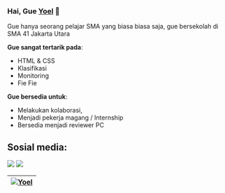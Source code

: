 ### Hai, Gue [Yoel](https://yoelandreas.manoppo.my.id) 👋

Gue hanya seorang pelajar SMA yang biasa biasa saja, gue bersekolah di SMA 41 Jakarta Utara

**Gue sangat tertarik pada**:
- HTML & CSS
- Klasifikasi
- Monitoring
- Fie Fie

 **Gue bersedia untuk**:

- Melakukan kolaborasi,
- Menjadi pekerja magang / Internship
- Bersedia menjadi reviewer PC

## Sosial media:

<p align = "center">

[<img src="https://img.shields.io/badge/whatsapp-%2312100E.svg?&style=for-the-badge&logo=whatsapp&logoColor=white&color=black" />](https://wa.me/6283844000383)
[<img src="https://img.shields.io/badge/instagram-%2312100E.svg?&style=for-the-badge&logo=instagram&logoColor=white&color=black" />](https://instagram.com/saya_andreas)
</p>

| <a href="https://github.com/Y0EL"><img align="center" src="https://instagram.fcgk2-1.fna.fbcdn.net/v/t51.2885-19/270059793_4462990430490432_4178579679541833664_n.jpg?stp=dst-jpg_s320x320&_nc_ht=instagram.fcgk2-1.fna.fbcdn.net&_nc_cat=100&_nc_ohc=oJu3RTsC82oAX_O3BtQ&edm=ABfd0MgBAAAA&ccb=7-4&oh=00_AT-RYKjwXGTKe_7oPh9r5Yo-8ldLp-q7xSn635DA-O8zIA&oe=6279E04B&_nc_sid=7bff83" alt="Yoel" /></a> | 
| ------------- |
